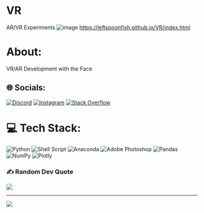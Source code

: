 # VR
AR/VR Experiments
![image](https://user-images.githubusercontent.com/47793487/212201152-40674598-10dc-41b4-a70a-62ba2dda3d6f.png)
https://leftspoonfish.github.io/VR/index.html

#  About:
VR/AR Development with the Face 


## 🌐 Socials:
[![Discord](https://img.shields.io/badge/Discord-%237289DA.svg?logo=discord&logoColor=white)](htttps://discord.gg/httpsL//discord.gg/wy36s9TP) 
[![Instagram](https://img.shields.io/badge/Instagram-%23E4405F.svg?logo=Instagram&logoColor=white)](https://instagram.com/LeftSpoonFish) 
[![Stack Overflow](https://img.shields.io/badge/-Stackoverflow-FE7A16?logo=stack-overflow&logoColor=white)](https://stackoverflow.com/users/LSF) 

# 💻 Tech Stack:
![Python](https://img.shields.io/badge/python-3670A0?style=for-the-badge&logo=python&logoColor=ffdd54) 
![Shell Script](https://img.shields.io/badge/shell_script-%23121011.svg?style=for-the-badge&logo=gnu-bash&logoColor=white) 
![Anaconda](https://img.shields.io/badge/Anaconda-%2344A833.svg?style=for-the-badge&logo=anaconda&logoColor=white) 
![Adobe Photoshop](https://img.shields.io/badge/adobephotoshop-%2331A8FF.svg?style=for-the-badge&logo=adobephotoshop&logoColor=white) 
![Pandas](https://img.shields.io/badge/pandas-%23150458.svg?style=for-the-badge&logo=pandas&logoColor=white) 
![NumPy](https://img.shields.io/badge/numpy-%23013243.svg?style=for-the-badge&logo=numpy&logoColor=white) 
![Plotly](https://img.shields.io/badge/Plotly-%233F4F75.svg?style=for-the-badge&logo=plotly&logoColor=white) 


### ✍️ Random Dev Quote
![](https://quotes-github-readme.vercel.app/api?type=horizontal&theme=tokyonight)


---
[![](https://visitcount.itsvg.in/api?id=leftspoonfish&icon=2&color=0)](https://visitcount.itsvg.in)

